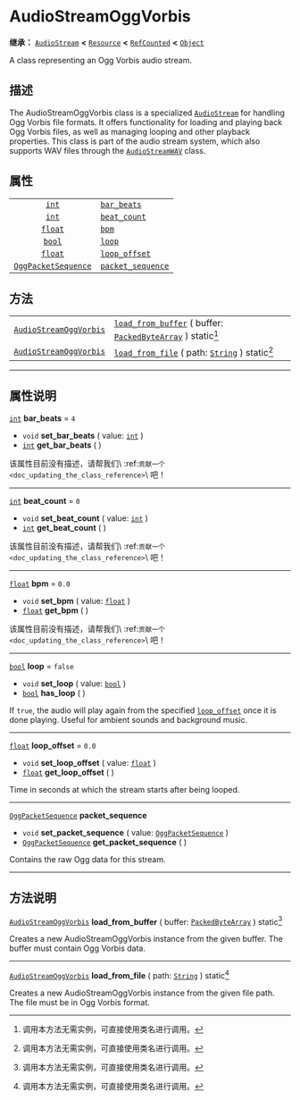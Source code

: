<!-- ⚠ 请勿编辑本文件 ⚠ -->
<!-- 本文档使用脚本从 WeDot 引擎源码仓库生成。 -->
<!-- 生成脚本：https://github.com/WeDot-Engine/WeDot/tree/4.3/doc/tools/make_md.py； -->
<!-- 原文件：https://github.com/WeDot-Engine/WeDot/tree/4.3/modules/vorbis/doc_classes/AudioStreamOggVorbis.xml。 -->

<div id="_class_audiostreamoggvorbis"></div>

# AudioStreamOggVorbis

**继承：** [`AudioStream`](class_audiostream.md) **<** [`Resource`](class_resource.md) **<** [`RefCounted`](class_refcounted.md) **<** [`Object`](class_object.md)

A class representing an Ogg Vorbis audio stream.

## 描述

The AudioStreamOggVorbis class is a specialized [`AudioStream`](class_audiostream.md) for handling Ogg Vorbis file formats. It offers functionality for loading and playing back Ogg Vorbis files, as well as managing looping and other playback properties. This class is part of the audio stream system, which also supports WAV files through the [`AudioStreamWAV`](class_audiostreamwav.md) class.

## 属性

|||
|:-:|:--|
| [`int`](class_int.md)                             | [`bar_beats`](#class_audiostreamoggvorbis_property_bar_beats)             | ``4``     |
| [`int`](class_int.md)                             | [`beat_count`](#class_audiostreamoggvorbis_property_beat_count)           | ``0``     |
| [`float`](class_float.md)                         | [`bpm`](#class_audiostreamoggvorbis_property_bpm)                         | ``0.0``   |
| [`bool`](class_bool.md)                           | [`loop`](#class_audiostreamoggvorbis_property_loop)                       | ``false`` |
| [`float`](class_float.md)                         | [`loop_offset`](#class_audiostreamoggvorbis_property_loop_offset)         | ``0.0``   |
| [`OggPacketSequence`](class_oggpacketsequence.md) | [`packet_sequence`](#class_audiostreamoggvorbis_property_packet_sequence) |           |

## 方法

|||
|:-:|:--|
| [`AudioStreamOggVorbis`](class_audiostreamoggvorbis.md) | [`load_from_buffer`](#class_audiostreamoggvorbis_method_load_from_buffer) ( buffer: [`PackedByteArray`](class_packedbytearray.md) ) static[^static] |
| [`AudioStreamOggVorbis`](class_audiostreamoggvorbis.md) | [`load_from_file`](#class_audiostreamoggvorbis_method_load_from_file) ( path: [`String`](class_string.md) ) static[^static]                         |

<!-- rst-class:: classref-section-separator -->

---

## 属性说明

<div id="_class_audiostreamoggvorbis_property_bar_beats"></div>

[`int`](class_int.md) **bar_beats** = ``4`` <div id="class_audiostreamoggvorbis_property_bar_beats"></div>

- `void` **set_bar_beats** ( value: [`int`](class_int.md) )
- [`int`](class_int.md) **get_bar_beats** ( )

该属性目前没有描述，请帮我们\ :ref:`贡献一个 <doc_updating_the_class_reference>`\ 吧！

<!-- rst-class:: classref-item-separator -->

---

<div id="_class_audiostreamoggvorbis_property_beat_count"></div>

[`int`](class_int.md) **beat_count** = ``0`` <div id="class_audiostreamoggvorbis_property_beat_count"></div>

- `void` **set_beat_count** ( value: [`int`](class_int.md) )
- [`int`](class_int.md) **get_beat_count** ( )

该属性目前没有描述，请帮我们\ :ref:`贡献一个 <doc_updating_the_class_reference>`\ 吧！

<!-- rst-class:: classref-item-separator -->

---

<div id="_class_audiostreamoggvorbis_property_bpm"></div>

[`float`](class_float.md) **bpm** = ``0.0`` <div id="class_audiostreamoggvorbis_property_bpm"></div>

- `void` **set_bpm** ( value: [`float`](class_float.md) )
- [`float`](class_float.md) **get_bpm** ( )

该属性目前没有描述，请帮我们\ :ref:`贡献一个 <doc_updating_the_class_reference>`\ 吧！

<!-- rst-class:: classref-item-separator -->

---

<div id="_class_audiostreamoggvorbis_property_loop"></div>

[`bool`](class_bool.md) **loop** = ``false`` <div id="class_audiostreamoggvorbis_property_loop"></div>

- `void` **set_loop** ( value: [`bool`](class_bool.md) )
- [`bool`](class_bool.md) **has_loop** ( )

If `true`, the audio will play again from the specified [`loop_offset`](#class_audiostreamoggvorbis_property_loop_offset) once it is done playing. Useful for ambient sounds and background music.

<!-- rst-class:: classref-item-separator -->

---

<div id="_class_audiostreamoggvorbis_property_loop_offset"></div>

[`float`](class_float.md) **loop_offset** = ``0.0`` <div id="class_audiostreamoggvorbis_property_loop_offset"></div>

- `void` **set_loop_offset** ( value: [`float`](class_float.md) )
- [`float`](class_float.md) **get_loop_offset** ( )

Time in seconds at which the stream starts after being looped.

<!-- rst-class:: classref-item-separator -->

---

<div id="_class_audiostreamoggvorbis_property_packet_sequence"></div>

[`OggPacketSequence`](class_oggpacketsequence.md) **packet_sequence** <div id="class_audiostreamoggvorbis_property_packet_sequence"></div>

- `void` **set_packet_sequence** ( value: [`OggPacketSequence`](class_oggpacketsequence.md) )
- [`OggPacketSequence`](class_oggpacketsequence.md) **get_packet_sequence** ( )

Contains the raw Ogg data for this stream.

<!-- rst-class:: classref-section-separator -->

---

## 方法说明

<div id="_class_audiostreamoggvorbis_method_load_from_buffer"></div>

[`AudioStreamOggVorbis`](class_audiostreamoggvorbis.md) **load_from_buffer** ( buffer: [`PackedByteArray`](class_packedbytearray.md) ) static[^static]<div id="class_audiostreamoggvorbis_method_load_from_buffer"></div>

Creates a new AudioStreamOggVorbis instance from the given buffer. The buffer must contain Ogg Vorbis data.

<!-- rst-class:: classref-item-separator -->

---

<div id="_class_audiostreamoggvorbis_method_load_from_file"></div>

[`AudioStreamOggVorbis`](class_audiostreamoggvorbis.md) **load_from_file** ( path: [`String`](class_string.md) ) static[^static]<div id="class_audiostreamoggvorbis_method_load_from_file"></div>

Creates a new AudioStreamOggVorbis instance from the given file path. The file must be in Ogg Vorbis format.

[^virtual]: 本方法通常需要用户覆盖才能生效。
[^const]: 本方法无副作用，不会修改该实例的任何成员变量。
[^vararg]: 本方法除了能接受在此处描述的参数外，还能够继续接受任意数量的参数。
[^constructor]: 本方法用于构造某个类型。
[^static]: 调用本方法无需实例，可直接使用类名进行调用。
[^operator]: 本方法描述的是使用本类型作为左操作数的有效运算符。
[^bitfield]: 这个值是由下列位标志构成位掩码的整数。
[^void]: 无返回值。
